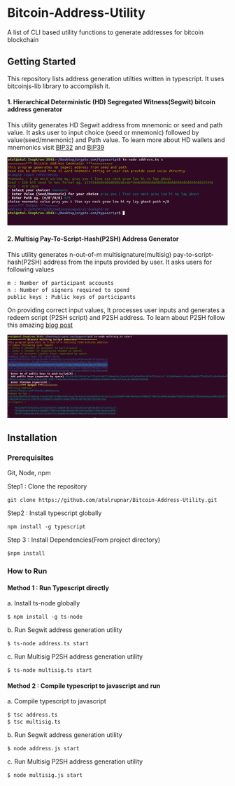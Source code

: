 # Bitcoin-Address-Utility
A list of CLI based utility functions to generate addresses for bitcoin blockchain

## Getting Started
This repository lists address generation utilties written in typescript. It uses bitcoinjs-lib library to accomplish it.

#### 1. Hierarchical Deterministic (HD) Segregated Witness(Segwit) bitcoin address generator

This utility generates HD Segwit address from mnemonic or seed and path value. It asks user to input choice (seed or mnemonic) followed by value(seed/mnemonic) and Path value. To learn more about HD wallets and mnemonics visit [BIP32](https://github.com/bitcoin/bips/blob/master/bip-0032.mediawiki) and [BIP39](https://github.com/bitcoin/bips/blob/master/bip-0039.mediawiki)

![HD Segwit Address](screenshots/address.png?raw=true "Title")

#### 2. Multisig Pay-To-Script-Hash(P2SH) Address Generator

This utility generates n-out-of-m multisignature(multisig) pay-to-script-hash(P2SH) address from the inputs provided by user. It asks users for following values

    m : Number of participant accounts
    n : Number of signers required to spend
    public keys : Public keys of participants

On providing correct input values, It processes user inputs and generates a redeem script (P2SH script) and P2SH address. To learn about P2SH follow this amazing [blog post](https://www.soroushjp.com/2014/12/20/bitcoin-multisig-the-hard-way-understanding-raw-multisignature-bitcoin-transactions/)

![Multisig P2SH Address](screenshots/multisig.png?raw=true "Title")

## Installation
### Prerequisites
Git, Node, npm

Step1 : Clone the repository

    git clone https://github.com/atulrupnar/Bitcoin-Address-Utility.git

Step2 : Install typescript globally

    npm install -g typescript

Step 3 : Install Dependencies(From project directory)

    $npm install

### How to Run

#### Method 1 : Run Typescript directly
a. Install ts-node globally

    $ npm install -g ts-node

b. Run Segwit address generation utility

    $ ts-node address.ts start

c. Run Multisig P2SH address generation utility

    $ ts-node multisig.ts start

#### Method 2 : Compile typescript to javascript and run
a. Compile typescript to javascript

    $ tsc address.ts
    $ tsc multisig.ts

b. Run Segwit address generation utility

    $ node address.js start

c. Run Multisig P2SH address generation utility

    $ node multisig.js start


